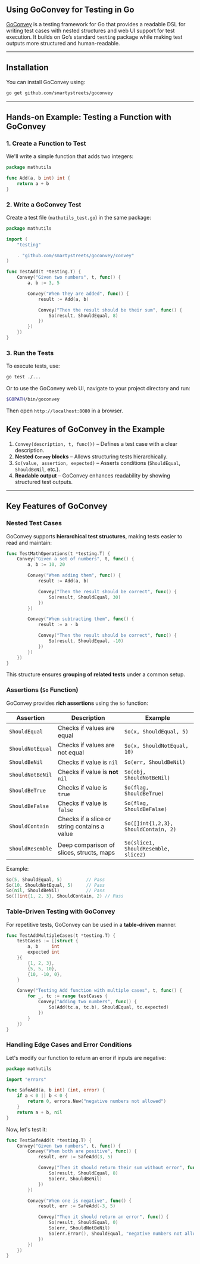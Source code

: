 ## Using GoConvey for Testing in Go

[GoConvey](https://github.com/smartystreets/goconvey) is a testing framework for Go that provides a readable DSL for writing test cases with nested structures and web UI support for test execution. It builds on Go’s standard `testing` package while making test outputs more structured and human-readable.

---

## Installation

You can install GoConvey using:

```sh
go get github.com/smartystreets/goconvey
```

---

## Hands-on Example: Testing a Function with GoConvey

### 1. Create a Function to Test

We'll write a simple function that adds two integers:

```go
package mathutils

func Add(a, b int) int {
    return a + b
}
```

### 2. Write a GoConvey Test

Create a test file (`mathutils_test.go`) in the same package:

```go
package mathutils

import (
    "testing"

    . "github.com/smartystreets/goconvey/convey"
)

func TestAdd(t *testing.T) {
    Convey("Given two numbers", t, func() {
        a, b := 3, 5

        Convey("When they are added", func() {
            result := Add(a, b)

            Convey("Then the result should be their sum", func() {
                So(result, ShouldEqual, 8)
            })
        })
    })
}
```

### 3. Run the Tests

To execute tests, use:

```sh
go test ./...
```

Or to use the GoConvey web UI, navigate to your project directory and run:

```sh
$GOPATH/bin/goconvey
```

Then open `http://localhost:8080` in a browser.

## Key Features of GoConvey in the Example

1. `Convey(description, t, func())` – Defines a test case with a clear description.
2. **Nested `Convey` blocks** – Allows structuring tests hierarchically.
3. `So(value, assertion, expected)` – Asserts conditions (`ShouldEqual`, `ShouldBeNil`, etc.).
4. **Readable output** – GoConvey enhances readability by showing structured test outputs.

---

## Key Features of GoConvey

### Nested Test Cases

GoConvey supports **hierarchical test structures**, making tests easier to read and maintain:

```go
func TestMathOperations(t *testing.T) {
    Convey("Given a set of numbers", t, func() {
        a, b := 10, 20

        Convey("When adding them", func() {
            result := Add(a, b)

            Convey("Then the result should be correct", func() {
                So(result, ShouldEqual, 30)
            })
        })

        Convey("When subtracting them", func() {
            result := a - b

            Convey("Then the result should be correct", func() {
                So(result, ShouldEqual, -10)
            })
        })
    })
}
```

This structure ensures **grouping of related tests** under a common setup.

### Assertions (`So` Function)

GoConvey provides **rich assertions** using the `So` function:

| Assertion        | Description                                  | Example                              |
| ---------------- | -------------------------------------------- | ------------------------------------ |
| `ShouldEqual`    | Checks if values are equal                   | `So(x, ShouldEqual, 5)`              |
| `ShouldNotEqual` | Checks if values are not equal               | `So(x, ShouldNotEqual, 10)`          |
| `ShouldBeNil`    | Checks if value is `nil`                     | `So(err, ShouldBeNil)`               |
| `ShouldNotBeNil` | Checks if value is **not** `nil`             | `So(obj, ShouldNotBeNil)`            |
| `ShouldBeTrue`   | Checks if value is `true`                    | `So(flag, ShouldBeTrue)`             |
| `ShouldBeFalse`  | Checks if value is `false`                   | `So(flag, ShouldBeFalse)`            |
| `ShouldContain`  | Checks if a slice or string contains a value | `So([]int{1,2,3}, ShouldContain, 2)` |
| `ShouldResemble` | Deep comparison of slices, structs, maps     | `So(slice1, ShouldResemble, slice2)` |

Example:

```go
So(5, ShouldEqual, 5)         // Pass
So(10, ShouldNotEqual, 5)     // Pass
So(nil, ShouldBeNil)          // Pass
So([]int{1, 2, 3}, ShouldContain, 2) // Pass
```

### Table-Driven Testing with GoConvey

For repetitive tests, GoConvey can be used in a **table-driven** manner.

```go
func TestAddMultipleCases(t *testing.T) {
    testCases := []struct {
        a, b     int
        expected int
    }{
        {1, 2, 3},
        {5, 5, 10},
        {10, -10, 0},
    }

    Convey("Testing Add function with multiple cases", t, func() {
        for _, tc := range testCases {
            Convey("Adding two numbers", func() {
                So(Add(tc.a, tc.b), ShouldEqual, tc.expected)
            })
        }
    })
}
```

### Handling Edge Cases and Error Conditions

Let's modify our function to return an error if inputs are negative:

```go
package mathutils

import "errors"

func SafeAdd(a, b int) (int, error) {
    if a < 0 || b < 0 {
        return 0, errors.New("negative numbers not allowed")
    }
    return a + b, nil
}
```

Now, let's test it:

```go
func TestSafeAdd(t *testing.T) {
    Convey("Given two numbers", t, func() {
        Convey("When both are positive", func() {
            result, err := SafeAdd(3, 5)

            Convey("Then it should return their sum without error", func() {
                So(result, ShouldEqual, 8)
                So(err, ShouldBeNil)
            })
        })

        Convey("When one is negative", func() {
            result, err := SafeAdd(-3, 5)

            Convey("Then it should return an error", func() {
                So(result, ShouldEqual, 0)
                So(err, ShouldNotBeNil)
                So(err.Error(), ShouldEqual, "negative numbers not allowed")
            })
        })
    })
}
```
